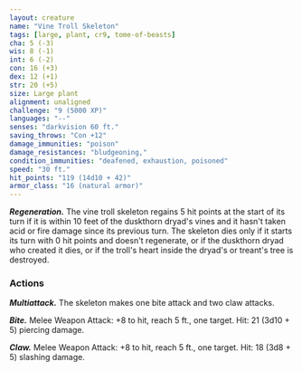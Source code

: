 ```yaml
---
layout: creature
name: "Vine Troll Skeleton"
tags: [large, plant, cr9, tome-of-beasts]
cha: 5 (-3)
wis: 8 (-1)
int: 6 (-2)
con: 16 (+3)
dex: 12 (+1)
str: 20 (+5)
size: Large plant
alignment: unaligned
challenge: "9 (5000 XP)"
languages: "--"
senses: "darkvision 60 ft."
saving_throws: "Con +12"
damage_immunities: "poison"
damage_resistances: "bludgeoning,"
condition_immunities: "deafened, exhaustion, poisoned"
speed: "30 ft."
hit_points: "119 (14d10 + 42)"
armor_class: "16 (natural armor)"
---
```


***Regeneration.*** The vine troll skeleton regains 5 hit points at the start of its turn if it is within 10 feet of the duskthorn dryad's vines and it hasn't taken acid or fire damage since its previous turn. The skeleton dies only if it starts its turn with 0 hit points and doesn't regenerate, or if the duskthorn dryad who created it dies, or if the troll's heart inside the dryad's or treant's tree is destroyed.

### Actions

***Multiattack.*** The skeleton makes one bite attack and two claw attacks.

***Bite.*** Melee Weapon Attack: +8 to hit, reach 5 ft., one target. Hit: 21 (3d10 + 5) piercing damage.

***Claw.*** Melee Weapon Attack: +8 to hit, reach 5 ft., one target. Hit: 18 (3d8 + 5) slashing damage.

